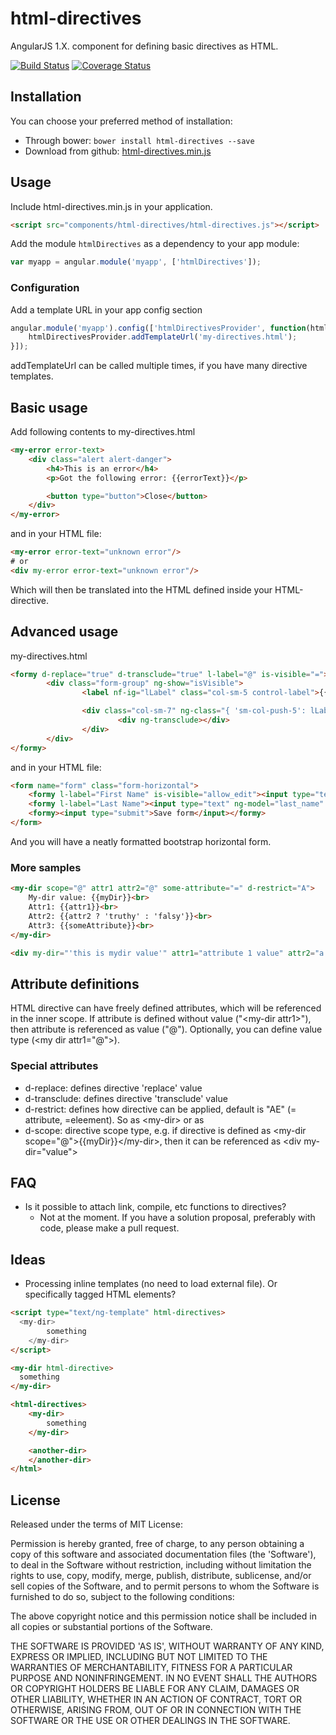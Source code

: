 html-directives
===============

AngularJS 1.X. component for defining basic directives as HTML.

[![Build Status](https://travis-ci.org/Enkora/html-directives.png?branch=master)](https://travis-ci.org/Enkora/html-directives)
[![Coverage Status](https://coveralls.io/repos/Enkora/html-directives/badge.png)](https://coveralls.io/r/Enkora/html-directives)

Installation
------------

You can choose your preferred method of installation:
* Through bower: `bower install html-directives --save`
* Download from github: [html-directives.min.js](https://raw.github.com/Enkora/html-directives/master/html-directives.min.js)

Usage
-----
Include html-directives.min.js in your application.

```html
<script src="components/html-directives/html-directives.js"></script>
```

Add the module `htmlDirectives` as a dependency to your app module:

```js
var myapp = angular.module('myapp', ['htmlDirectives']);
```

### Configuration

Add a template URL in your app config section

```js
angular.module('myapp').config(['htmlDirectivesProvider', function(htmlDirectivesProvider) {
	htmlDirectivesProvider.addTemplateUrl('my-directives.html');
}]);

```
addTemplateUrl can be called multiple times, if you have many directive templates.

## Basic usage
Add following contents to my-directives.html

```html
<my-error error-text>
	<div class="alert alert-danger">
		<h4>This is an error</h4>
		<p>Got the following error: {{errorText}}</p>

		<button type="button">Close</button>
	</div>
</my-error>
```

and in your HTML file:

```html
<my-error error-text="unknown error"/>
# or
<div my-error error-text="unknown error"/>
```

Which will then be translated into the HTML defined inside your HTML-directive.

## Advanced usage
my-directives.html

```html
<formy d-replace="true" d-transclude="true" l-label="@" is-visible="=">
		<div class="form-group" ng-show="isVisible">
				<label nf-ig="lLabel" class="col-sm-5 control-label">{{lLabel}}</label>

				<div class="col-sm-7" ng-class="{ 'sm-col-push-5': lLabel }">
						<div ng-transclude></div>
				</div>
		</div>
</formy>
```

and in your HTML file:

```html
<form name="form" class="form-horizontal">
	<formy l-label="First Name" is-visible="allow_edit"><input type="text" ng-model="first_name" class="form-control"></formy>
	<formy l-label="Last Name"><input type="text" ng-model="last_name" class="form-control"></formy>
	<formy><input type="submit">Save form</input></formy>
</form>
```
And you will have a neatly formatted bootstrap horizontal form.

### More samples

```html
<my-dir scope="@" attr1 attr2="@" some-attribute="=" d-restrict="A">
	My-dir value: {{myDir}}<br>
	Attr1: {{attr1}}<br>
	Attr2: {{attr2 ? 'truthy' : 'falsy'}}<br>
	Attr3: {{someAttribute}}<br>
</my-dir>
```

```html
<div my-dir="'this is mydir value'" attr1="attribute 1 value" attr2="a == 'b' || something == true" some-attribute="something"></div>
```

## Attribute definitions

HTML directive can have freely defined attributes, which will be referenced in the inner scope. If attribute is defined without value ("&lt;my-dir attr1>"), then attribute is referenced as value ("@"). Optionally, you can define value type (&lt;my dir attr1="@">).

### Special attributes
- d-replace: defines directive 'replace' value
- d-transclude: defines directive 'transclude' value
- d-restrict: defines how directive can be applied, default is "AE" (= attribute, =eleement). So as &lt;my-dir> or as <div my-dir>
- d-scope: directive scope type, e.g. if directive is defined as &lt;my-dir scope="@">{{myDir}}&lt;/my-dir>, then it can be referenced as &lt;div my-dir="value">

## FAQ
- Is it possible to attach link, compile, etc functions to directives?
  - Not at the moment. If you have a solution proposal, preferably with code, please make a pull request.

## Ideas
- Processing inline templates (no need to load external file). Or specifically tagged HTML elements?

```html
<script type="text/ng-template" html-directives>
  <my-dir>
		something
	</my-dir>
</script>

<my-dir html-directive>
  something
</my-dir>

<html-directives>
	<my-dir>
		something
	</my-dir>

	<another-dir>
	</another-dir>
</html>
```

License
----

Released under the terms of MIT License:

Permission is hereby granted, free of charge, to any person obtaining
a copy of this software and associated documentation files (the
'Software'), to deal in the Software without restriction, including
without limitation the rights to use, copy, modify, merge, publish,
distribute, sublicense, and/or sell copies of the Software, and to
permit persons to whom the Software is furnished to do so, subject to
the following conditions:

The above copyright notice and this permission notice shall be
included in all copies or substantial portions of the Software.

THE SOFTWARE IS PROVIDED 'AS IS', WITHOUT WARRANTY OF ANY KIND,
EXPRESS OR IMPLIED, INCLUDING BUT NOT LIMITED TO THE WARRANTIES OF
MERCHANTABILITY, FITNESS FOR A PARTICULAR PURPOSE AND NONINFRINGEMENT.
IN NO EVENT SHALL THE AUTHORS OR COPYRIGHT HOLDERS BE LIABLE FOR ANY
CLAIM, DAMAGES OR OTHER LIABILITY, WHETHER IN AN ACTION OF CONTRACT,
TORT OR OTHERWISE, ARISING FROM, OUT OF OR IN CONNECTION WITH THE
SOFTWARE OR THE USE OR OTHER DEALINGS IN THE SOFTWARE.
